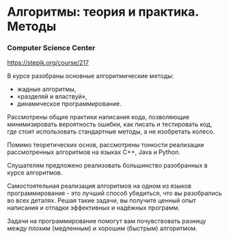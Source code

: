 # Алгоритмы: теория и практика. Методы
### Computer Science Center

https://stepik.org/course/217

В курсе разобраны основные алгоритмические методы: 
* жадные алгоритмы, 
* «разделяй и властвуй», 
* динамическое программирование. 

Рассмотрены общие практики написания кода, 
позволяющие минимизировать вероятность ошибки, как писать и тестировать код, 
где стоит использовать стандартные методы, а не изобретать колесо.

Помимо теоретических основ, рассмотрены тонкости реализации 
рассмотренных алгоритмов на языках C++, Java и Python. 

Слушателям предложено реализовать большинство разобранных в курсе алгоритмов.

Самостоятельная реализация алгоритмов на одном из языков программирования - 
это лучший способ убедиться, что вы разобрались во всех деталях. 
Решая такие задачи, вы получите ценный опыт написания и отладки эффективных 
и надёжных программ. 

Задачи на программирование помогут вам почувствовать разницу между 
плохим (медленным) и хорошим (быстрым) алгоритмом. 
